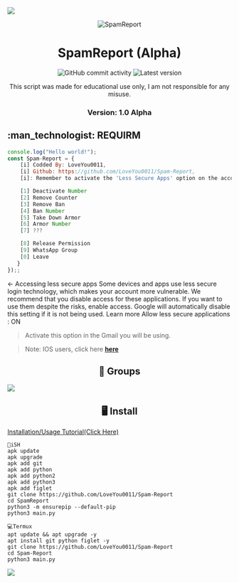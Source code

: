 <p>
<img src= "https://camo.githubusercontent.com/71b837571c48af3aa60a73dbc9d5936aa359d78efbfa8a6743cbbbc16b80ef4d/68747470733a2f2f63646e2e646973636f72646170702e636f6d2f6174746163686d656e74732f3830353930323039333930363630383138362f3830353931333937323533353539303932322f74656e6f722e676966"/>
</p>

<p align="center" ><img alt="SpamReport" src="https://raw.githubusercontent.com/MicaelliMedeiros/micaellimedeiros/master/image/computer-illustration.png"></p>

<h1 align="center">SpamReport (Alpha)</h1>
<p align="center">
  <img alt="GitHub commit activity" src="https://img.shields.io/github/commit-activity/m/LoveYou0011/Spam-Report">
  <img alt="Latest version" src="https://img.shields.io/github/v/release/LoveYou0011/Spam-Report.svg" alt="Latest version">

  <p align="center">
    This script was made for educational use only, I am not responsible for any misuse.
  </p>
</p>

<h3><p align="center">Version: 1.0 Alpha</p></h3>

<h2>:man_technologist: REQUIRM</h2>

```js
console.log("Hello world!");
const Spam-Report = {
    [i] Codded By: LoveYou0011,
    [i] Github: https://github.com/LoveYou0011/Spam-Report,
    [i]: Remember to activate the 'Less Secure Apps' option on the account you are going to use [ ! ],

    [1] Deactivate Number
    [2] Remove Counter
    [3] Remove Ban
    [4] Ban Number 
    [5] Take Down Armor
    [6] Armor Number
    [7] ??? 

    [8] Release Permission
    [9] WhatsApp Group
    [0] Leave
   }
});;
```

← Accessing less secure apps Some devices and apps use less secure login technology, which makes your account more vulnerable.  We recommend that you disable access for these applications.  If you want to use them despite the risks, enable access.  Google will automatically disable this setting if it is not being used.  Learn more Allow less secure applications : ON
> Activate this option in the Gmail you will be using.

> Note: IOS users, click here [**here**](https://myaccount.google.com/lesssecureapps?pli=1&rapt=AEjHL4OSggjYOgt8g8HbgSU58LpUqQ5GsD63ipENqa84YegMHionqqvIXMMoc4bqu-C0GH0N--Kal_AFpd5rRJYyO0g-y1AbEQ)

<p align="center" >
  <h2 align="center">📧 Groups</h2>
<a href="https://chat.whatsapp.com/Lg9Ku0IeMNu4D54Ux3Y2c0" alt="WhatsApp">
  <img src = "https://img.shields.io/badge/-WhatsApp-25d366?style=flat-square&labelColor=25d366&logo=whatsapp&logoColor=white&link=API-DO-SEU-WHATSAPP" /> </a>

<h2 align="center">🖥 Install</h2>

<a href="https://youtu.be/16dNoyWNjXw">Installation/Usage Tutorial(Click Here)
</a>

```
📱iSH
apk update
apk upgrade
apk add git
apk add python
apk add python2
apk add python3
apk add figlet
git clone https://github.com/LoveYou0011/Spam-Report
cd SpamReport
python3 -m ensurepip --default-pip
python3 main.py

💻Termux
apt update && apt upgrade -y
apt install git python figlet -y
git clone https://github.com/LoveYou0011/Spam-Report
cd Spam-Report
python3 main.py
```

<p>
<img src= "https://camo.githubusercontent.com/71b837571c48af3aa60a73dbc9d5936aa359d78efbfa8a6743cbbbc16b80ef4d/68747470733a2f2f63646e2e646973636f72646170702e636f6d2f6174746163686d656e74732f3830353930323039333930363630383138362f3830353931333937323533353539303932322f74656e6f722e676966"/>
</p>
